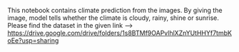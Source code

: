 This notebook contains climate prediction from the images. By giving the image, model tells whether the climate is cloudy, rainy, shine or sunrise.
Please find the dataset in the given link --> https://drive.google.com/drive/folders/1s8BTMf9OAPvlhlXZnYUtHHYf7tmbKoEe?usp=sharing
